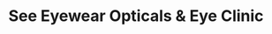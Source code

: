 ---
title: "See Eyewear Opticals & Eye Clinic"
url: /hyderabad/see-eyewear-opticals-and-eye-clinic/
shop: optician
---